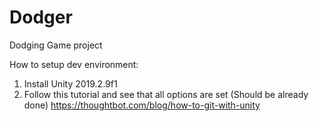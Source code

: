 # Dodger
Dodging Game project

How to setup dev environment:
1) Install Unity 2019.2.9f1
2) Follow this tutorial and see that all options are set (Should be already done)
https://thoughtbot.com/blog/how-to-git-with-unity
